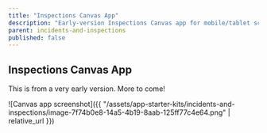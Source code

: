 ```yaml
---
title: "Inspections Canvas App"
description: "Early-version Inspections Canvas app for mobile/tablet scenarios."
parent: incidents-and-inspections
published: false
---
```


## Inspections Canvas App

This is from a very early version. More to come!

![Canvas app screenshot]({{ "/assets/app-starter-kits/incidents-and-inspections/image-7f74b0e8-14a5-4b19-8aab-125ff77c4e64.png" | relative_url }})
